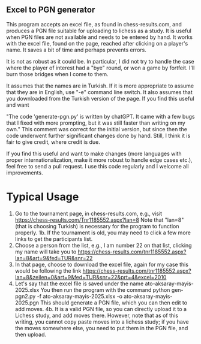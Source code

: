 Excel to PGN generator
----------------------

This program accepts an excel file, as found in chess-results.com, and produces a PGN file suitable for uploading to lichess as a study. It is useful when PGN files are not available and needs to be entered by hand. It works with the excel file, found on the page, reached after clicking on a player's name. It saves a bit of time and perhaps prevents errors.

It is not as robust as it could be. In particular, I did not try to handle the case where the player of interest had a "bye" round, or won a game by fortfeit. I'll burn those bridges when I come to them.

It assumes that the names are in Turkish. If it is more appropriate to assume that they are in English, use "-e" command line switch. It also assumes that you downloaded from the Turkish version of the page. If you find this useful and want

"The code 'generate-pgn.py' is written by chatGPT. It came with a few bugs that I fixed with more prompting, but it was still faster than writing on my own." This comment was correct for the initial version, but since then the code underwent further significant changes done by hand. Still, I think it is fair to give credit, where credit is due.

If you find this useful and want to make changes (more languages with proper internationalization, make it more robust to handle edge cases etc.), feel free to send a pull request. I use this code regularly and I welcome all improvements.

Typical Usage
=============

1. Go to the tournament page, in chess-results.com, e.g., visit https://chess-results.com/Tnr1185552.aspx?lan=8
Note that "lan=8" (that is choosing Turkish) is necessary for the program to function properly.
1b. If the tournament is old, you may need to click a few more links to get the participants list.
2. Choose a person from the list, e.g., I am number 22 on that list, clicking my name will take you to https://chess-results.com/tnr1185552.aspx?lan=8&art=9&fed=TUR&snr=22
3. In that page, choose to download the excel file, again for my case this would be following the link https://chess-results.com/tnr1185552.aspx?lan=8&zeilen=0&art=9&fed=TUR&snr=22&prt=4&excel=2010
4. Let's say that the excel file is saved under the name ato-aksaray-mayis-2025.xlsx You then run the program with the command
python gen-pgn2.py  -f ato-aksaray-mayis-2025.xlsx -o ato-aksaray-mayis-2025.pgn
This should generate a PGN file, which you can then edit to add moves.
4b. It is a valid PGN file, so you can directly upload it to a Lichess study, and add moves there. However, note that as of this writing, you cannot copy paste moves into a lichess study; if you have the moves somewhere else, you need to put them in the PGN file, and then upload.

